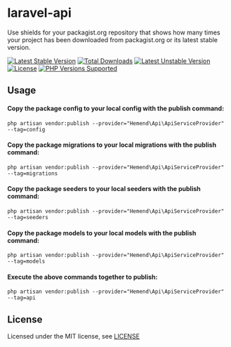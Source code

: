 # laravel-api
Use shields for your packagist.org repository that shows how many times your project has been downloaded from packagist.org or its latest stable version.

[![Latest Stable Version](http://poser.pugx.org/hemend/laravel-api/v)](https://packagist.org/packages/hemend/laravel-api)
[![Total Downloads](http://poser.pugx.org/hemend/laravel-api/downloads)](https://packagist.org/packages/hemend/laravel-api)
[![Latest Unstable Version](http://poser.pugx.org/hemend/laravel-api/v/unstable)](https://packagist.org/packages/hemend/laravel-api)
[![License](http://poser.pugx.org/hemend/laravel-api/license)](https://packagist.org/packages/hemend/laravel-api)
<a href="#tada-php-support" title="PHP Versions Supported"><img alt="PHP Versions Supported" src="https://img.shields.io/badge/php->=7.4-777bb3.svg?logoColor=white&labelColor=555555"></a>
<!-- [![PHP Version Require](http://poser.pugx.org/hemend/laravel-api/require/php)](https://packagist.org/packages/hemend/laravel-api) -->

## Usage

#### Copy the package config to your local config with the publish command:

```shell
php artisan vendor:publish --provider="Hemend\Api\ApiServiceProvider" --tag=config
```

#### Copy the package migrations to your local migrations with the publish command:

```shell
php artisan vendor:publish --provider="Hemend\Api\ApiServiceProvider" --tag=migrations
```

#### Copy the package seeders to your local seeders with the publish command:

```shell
php artisan vendor:publish --provider="Hemend\Api\ApiServiceProvider" --tag=seeders
```

#### Copy the package models to your local models with the publish command:

```shell
php artisan vendor:publish --provider="Hemend\Api\ApiServiceProvider" --tag=models
```

#### Execute the above commands together to publish:

```shell
php artisan vendor:publish --provider="Hemend\Api\ApiServiceProvider" --tag=api
```

## License

Licensed under the MIT license, see [LICENSE](LICENSE)